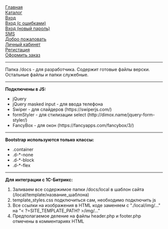 <a href="https://brekot.github.io/pol-webpack/index.html">Главная</a><br>
<a href="https://brekot.github.io/pol-webpack/catalog.html">Каталог</a><br>
<a href="https://brekot.github.io/pol-webpack/auth.html">Вход</a><br>
<a href="https://brekot.github.io/pol-webpack/auth-error.html">Вход (с ошибками)</a><br>
<a href="https://brekot.github.io/pol-webpack/auth-pass.html">Вход (новый пароль)</a><br>
<a href="https://brekot.github.io/pol-webpack/sms.html">SMS</a><br>
<a href="https://brekot.github.io/pol-webpack/wellcome.html">Добро пожаловать</a><br>
<a href="https://brekot.github.io/pol-webpack/personal.html">Личный кабинет</a><br>
<a href="https://brekot.github.io/pol-webpack/registration.html">Регистация</a><br>
<a href="https://brekot.github.io/pol-webpack/order.html">Оформить заказ</a><br>

<hr>

Папка /docs - для разработчика. Содержит готовые файлы верски. Остальные файлы и папки служебные.

<hr>

<b>Подключены в JS:</b><br>
<ul>
    <li>jQuery</li>
    <li>jQuery masked input - для ввода телефона</li>
    <li>Swiper - для слайдеров (https://swiperjs.com/)</li>
    <li>formStyler - для стилизации select (http://dimox.name/jquery-form-styler/)</li>
    <li>FancyBox - для окон (https://fancyapps.com/fancybox/3/)</li>
</ul>

<hr>

<b>Bootstrap используются только классы:</b><br>
<ul>
    <li>.container</li>
    <li>.d-*-none</li>
    <li>.d-*-block</li>
    <li>.d-*-flex</li>
</ul>

<hr>

<b>Для интеграции с 1С-Битрикс:</b><br>
<ol>
    <li>Заливаем все содержимое папки /docs/local в шаблон сайта (/local/template/название_шаблона)</li>
    <li>template_styles.css подключиться сам, необходимо подключить js</li>
    <li>Все ссылки на изображения в HTML коде заменяем с "./local/img/..." на "< ?=SITE_TEMPLATE_PATH? >/img/..."</li>
    <li>Предполагаемое деление на файлы header.php и footer.php отмечены в комментариях HTML</li>
</ol>